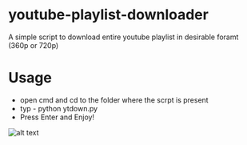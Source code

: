 
# youtube-playlist-downloader
A simple script to download entire youtube playlist in desirable foramt (360p or 720p)

# Usage

<ul>
    <li>open cmd and cd to the folder where the scrpt is present</li>
    <li>typ - python ytdown.py</li>
    <li>Press Enter and Enjoy!</li>
</ul>

![alt text](https://image.ibb.co/eimJUn/uplod.jpg)


